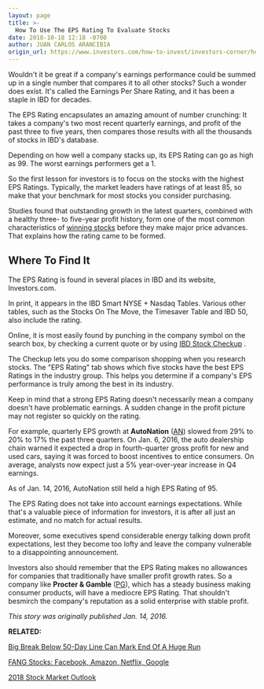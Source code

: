 ```yaml
---
layout: page
title: >-
  How To Use The EPS Rating To Evaluate Stocks
date: 2018-10-18 12:18 -0700
author: JUAN CARLOS ARANCIBIA
origin_url: https://www.investors.com/how-to-invest/investors-corner/how-to-use-the-eps-rating/
---
```


Wouldn't it be great if a company's earnings performance could be summed up in a single number that compares it to all other stocks? Such a wonder does exist. It's called the Earnings Per Share Rating, and it has been a staple in IBD for decades.

The EPS Rating encapsulates an amazing amount of number crunching: It takes a company's two most recent quarterly earnings, and profit of the past three to five years, then compares those results with all the thousands of stocks in IBD's database.

Depending on how well a company stacks up, its EPS Rating can go as high as 99. The worst earnings performers get a 1.

So the first lesson for investors is to focus on the stocks with the highest EPS Ratings. Typically, the market leaders have ratings of at least 85, so make that your benchmark for most stocks you consider purchasing.

Studies found that outstanding growth in the latest quarters, combined with a healthy three- to five-year profit history, form one of the most common characteristics of [winning stocks](http://education.investors.com/courselandingpage.aspx?id=735749&nav=IBDUCourse2) before they make major price advances. That explains how the rating came to be formed.

## Where To Find It

The EPS Rating is found in several places in IBD and its website, Investors.com.

In print, it appears in the IBD Smart NYSE + Nasdaq Tables. Various other tables, such as the Stocks On The Move, the Timesaver Table and IBD 50, also include the rating.

Online, it is most easily found by punching in the company symbol on the search box, by checking a current quote or by using [IBD Stock Checkup](http://research.investors.com/stock-checkup/?nav=ResearchCheckup) .

The Checkup lets you do some comparison shopping when you research stocks. The "EPS Rating" tab shows which five stocks have the best EPS Ratings in the industry group. This helps you determine if a company's EPS performance is truly among the best in its industry.

Keep in mind that a strong EPS Rating doesn't necessarily mean a company doesn't have problematic earnings. A sudden change in the profit picture may not register so quickly on the rating.

For example, quarterly EPS growth at **AutoNation** ([AN](https://research.investors.com/quote.aspx?symbol=AN)) slowed from 29% to 20% to 17% the past three quarters. On Jan. 6, 2016, the auto dealership chain warned it expected a drop in fourth-quarter gross profit for new and used cars, saying it was forced to boost incentives to entice consumers. On average, analysts now expect just a 5% year-over-year increase in Q4 earnings.

As of Jan. 14, 2016, AutoNation still held a high EPS Rating of 95.

The EPS Rating does not take into account earnings expectations. While that's a valuable piece of information for investors, it is after all just an estimate, and no match for actual results.

Moreover, some executives spend considerable energy talking down profit expectations, lest they become too lofty and leave the company vulnerable to a disappointing announcement.

Investors also should remember that the EPS Rating makes no allowances for companies that traditionally have smaller profit growth rates. So a company like **Procter & Gamble** ([PG](https://research.investors.com/quote.aspx?symbol=PG)), which has a steady business making consumer products, will have a mediocre EPS Rating. That shouldn't besmirch the company's reputation as a solid enterprise with stable profit.

_This story was originally published Jan. 14, 2016._

**RELATED:**

[Big Break Below 50-Day Line Can Mark End Of A Huge Run](https://www.investors.com/how-to-invest/investors-corner/when-to-sell-stocks-big-break-below-50-day-line-can-mark-end-of-a-huge-run/)

[FANG Stocks: Facebook, Amazon, Netflix, Google](http://www.investors.com/news/technology/fang-stocks-news-quotes-facebook-amazon-netflix-google/)

[2018 Stock Market Outlook](https://www.investors.com/news/2018-stock-market-outlook-what-to-watch-for-in-the-new-year/)


